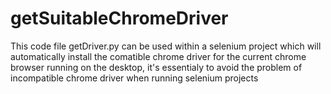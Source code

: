 # getSuitableChromeDriver
This code file getDriver.py can be used within a selenium project which will automatically install the comatible chrome driver for the current chrome browser running on the desktop, it's essentialy to avoid the problem of incompatible chrome driver when running selenium projects
